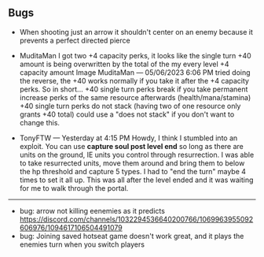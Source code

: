 ## Bugs
- When shooting just an arrow it shouldn't center on an enemy because it prevents a perfect directed pierce
- MuditaMan
I got two +4 capacity perks, it looks like the single turn +40 amount is being overwritten by the total of the my every level +4 capacity amount
Image
MuditaMan — 05/06/2023 6:06 PM
tried doing the reverse, the +40 works normally if you take it after the +4 capacity perks. So in short...
+40 single turn perks break if you take permanent increase perks of the same resource afterwards (health/mana/stamina)
+40 single turn perks do not stack (having two of one resource only grants +40 total) could use a "does not stack" if you don't want to change this. 

- TonyFTW — Yesterday at 4:15 PM
Howdy, I think I stumbled into an exploit. You can use **capture soul post level end** so long as there are units on the ground, IE units you control through resurrection. I was able to take resurrected units, move them around and bring them to below the hp threshold and capture 5 types. I had to "end the turn" maybe 4 times to set it all up. This was all after the level ended and it was waiting for me to walk through the portal.


---
- bug: arrow not killing eenemies as it predicts https://discord.com/channels/1032294536640200766/1069963955092606976/1094617106504491079
- bug: Joining saved hotseat game doesn't work great, and it plays the enemies turn when you switch players